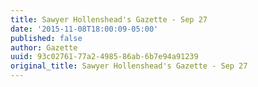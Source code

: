 ```yaml
---
title: Sawyer Hollenshead's Gazette - Sep 27
date: '2015-11-08T18:00:09-05:00'
published: false
author: Gazette
uuid: 93c02761-77a2-4985-86ab-6b7e94a91239
original_title: Sawyer Hollenshead's Gazette - Sep 27
---
```


